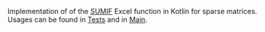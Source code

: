 Implementation of of the [SUMIF](https://support.microsoft.com/en-us/office/sumif-function-169b8c99-c05c-4483-a712-1697a653039b) Excel function in Kotlin for sparse matrices. Usages can be found in [Tests](src/test/kotlin/sumif/SumIfKtTest.kt) and in [Main](src/main/kotlin/Main.kt).
